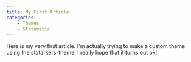 ```yaml
---
title: My First Article
categories:
	- Themes
	- Statamatic
---
```

Here is my very first article.  I'm actually trying to make a custom theme using the statarkers-theme.
I really hope that it turns out ok!